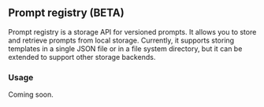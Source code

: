 ## Prompt registry (BETA)

Prompt registry is a storage API for versioned prompts. It allows you to store and retrieve prompts from local storage.
Currently, it supports storing templates in a single JSON file or in a file system directory, but it can be extended to
support other storage backends.

### Usage

Coming soon.